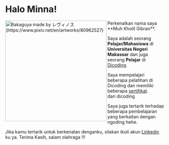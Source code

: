 # Halo Minna! 
<img align="left" src="https://i.redd.it/h7dae4o0uk461.jpg" alt="Bakaguya made by レヴィノス (https://www.pixiv.net/en/artworks/80962527)" width="320" />
Perkenalkan nama saya **Muh Kholil Gibran**.<br>

Saya adalah seorang **Pelajar/Mahasiswa** di **Universitas Negeri Makassar**
dan juga seorang **Pelajar** di [Dicoding](https://www.dicoding.com/users/muhkholilgibran_23/academies).<br>

Saya mempelajari beberapa pelatihan di Dicoding dan memiliki beberapa
[sertifikat](https://drive.google.com/file/d/1Yp7uHgFtLth9hzmIGQYnn2d8kjXBTWdR/view?usp=drive_link).<br> dari dicoding

Saya juga tertarik terhadap beberapa pembelajaran yang berkaitan dengan ngoding hehe.<br>

Jika kamu tertarik untuk berkenalan denganku, silakan ikuti akun [Linkedin](https://www.linkedin.com/in/muh-kholil-gibran-045984221/) ku ya.
Terima Kasih, salam olahraga !!!
